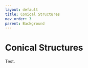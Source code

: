```yaml
---
layout: default
title: Conical Structures
nav_order: 3
parent: Background
---
```

# Conical Structures
Test.
